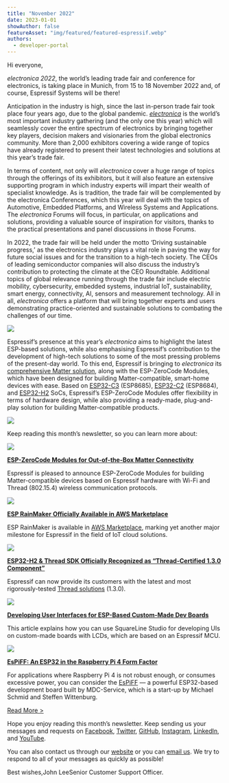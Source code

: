 ```yaml
---
title: "November 2022"
date: 2023-01-01
showAuthor: false
featureAsset: "img/featured/featured-espressif.webp"
authors:
  - developer-portal
---
```

Hi everyone,

*electronica 2022*, the world’s leading trade fair and conference for electronics, is taking place in Munich, from 15 to 18 November 2022 and, of course, Espressif Systems will be there!

Anticipation in the industry is high, since the last in-person trade fair took place four years ago, due to the global pandemic. [*electronica*](https://electronica.de/en/visitors/tickets-prices/) is the world’s most important industry gathering (and the only one this year) which will seamlessly cover the entire spectrum of electronics by bringing together key players, decision makers and visionaries from the global electronics community. More than 2,000 exhibitors covering a wide range of topics have already registered to present their latest technologies and solutions at this year’s trade fair.

In terms of content, not only will *electronica* cover a huge range of topics through the offerings of its exhibitors, but it will also feature an extensive supporting program in which industry experts will impart their wealth of specialist knowledge. As is tradition, the trade fair will be complemented by the electronica Conferences, which this year will deal with the topics of Automotive, Embedded Platforms, and Wireless Systems and Applications. The *electronica* Forums will focus, in particular, on applications and solutions, providing a valuable source of inspiration for visitors, thanks to the practical presentations and panel discussions in those Forums.

In 2022, the trade fair will be held under the motto ‘Driving sustainable progress,’ as the electronics industry plays a vital role in paving the way for future social issues and for the transition to a high-tech society. The CEOs of leading semiconductor companies will also discuss the industry’s contribution to protecting the climate at the CEO Roundtable. Additional topics of global relevance running through the trade fair include electric mobility, cybersecurity, embedded systems, industrial IoT, sustainability, smart energy, connectivity, AI, sensors and measurement technology. All in all, *electronica* offers a platform that will bring together experts and users demonstrating practice-oriented and sustainable solutions to combating the challenges of our time.

![](img/november-1.webp)

Espressif’s presence at this year’s *electronica* aims to highlight the latest ESP-based solutions, while also emphasising Espressif’s contribution to the development of high-tech solutions to some of the most pressing problems of the present-day world. To this end, Espressif is bringing to *electronica* its [comprehensive Matter solution](https://www.espressif.com/en/solutions/device-connectivity/esp-matter-solution), along with the ESP-ZeroCode Modules, which have been designed for building Matter-compatible, smart-home devices with ease. Based on [ESP32-C3](https://www.espressif.com/en/products/socs/esp32-c3) (ESP8685), [ESP32-C2](https://www.espressif.com/en/products/socs/esp32-c2) (ESP8684), and [ESP32-H2](https://www.espressif.com/en/news/ESP32_H2) SoCs, Espressif’s ESP-ZeroCode Modules offer flexibility in terms of hardware design, while also providing a ready-made, plug-and-play solution for building Matter-compatible products.

![](img/november-2.webp)

Keep reading this month’s newsletter, so you can learn more about:

![](img/november-3.webp)

[__ESP-ZeroCode Modules for Out-of-the-Box Matter Connectivity__ ](https://www.espressif.com/en/news/ESP-ZeroCode_Modules)

Espressif is pleased to announce ESP-ZeroCode Modules for building Matter-compatible devices based on Espressif hardware with Wi-Fi and Thread (802.15.4) wireless communication protocols.

![](img/november-4.webp)

[__ESP RainMaker__ ](https://www.espressif.com/en/news/ESP_UIs_SquareLine_Studio)[__Officially Available in AWS Marketplace__ ](https://www.espressif.com/en/news/ESP_RainMaker_AWS_Marketplace)

ESP RainMaker is available in [AWS Marketplace](https://aws.amazon.com/marketplace/pp/prodview-sre2djwuggnyw), marking yet another major milestone for Espressif in the field of IoT cloud solutions.

![](img/november-5.webp)

[__ESP32-H2 & Thread SDK Officially Recognized as “Thread-Certified 1.3.0 Component”__ ](https://www.espressif.com/en/news/ESP32-H2_Thread_V1.3.0_Certified)

Espressif can now provide its customers with the latest and most rigorously-tested [Thread solutions](https://www.espressif.com/sites/default/files/ESP32-H2%20Thread%20V1.3.0%20Interoperability%20Certification.pdf) (1.3.0).

![](img/november-6.webp)

[__Developing User Interfaces for ESP-Based Custom-Made Dev Boards__ ](https://www.espressif.com/en/news/SquareLine_Studio)

This article explains how you can use SquareLine Studio for developing UIs on custom-made boards with LCDs, which are based on an Espressif MCU.

![](img/november-7.webp)

[__EsPiFF: An ESP32 in the Raspberry Pi 4 Form Factor__ ](https://www.espressif.com/en/news/EsPiFF)

For applications where Raspberry Pi 4 is not robust enough, or consumes excessive power, you can consider the [EsPiFF](https://www.crowdsupply.com/mdc-service-wittenburg-gmbh/espiff) — a powerful ESP32-based development board built by MDC-Service, which is a start-up by Michael Schmid and Steffen Wittenburg.

[Read More >](https://www.espressif.com/en/company/newsroom/news)

Hope you enjoy reading this month’s newsletter. Keep sending us your messages and requests on [Facebook](https://www.facebook.com/espressif), [Twitter](https://twitter.com/EspressifSystem), [GitHub](https://github.com/espressif), [Instagram](https://www.instagram.com/espressif_systems_official/), [LinkedIn](https://www.linkedin.com/company/espressif-systems/), and [YouTube](https://www.youtube.com/c/EspressifSystems).

You can also contact us through our [website](https://www.espressif.com/en/contact-us/sales-questions) or you can [email us](mailto:newsletter@espressif.com). We try to respond to all of your messages as quickly as possible!

Best wishes,John LeeSenior Customer Support Officer.
